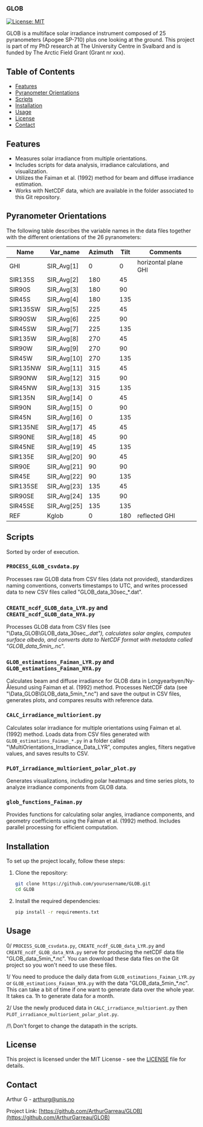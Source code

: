 ### GLOB

[![License: MIT](https://img.shields.io/badge/License-MIT-yellow.svg)](LICENSE)

GLOB is a multiface solar irradiance instrument composed of 25 pyranometers (Apogee SP-710) plus one looking at the ground. This project is part of my PhD research at The University Centre in Svalbard and is funded by The Arctic Field Grant (Grant nr xxx).

## Table of Contents

- [Features](#features)
- [Pyranometer Orientations](#pyranometer-orientations)
- [Scripts](#scripts)
- [Installation](#installation)
- [Usage](#usage)
- [License](#license)
- [Contact](#contact)

## Features

- Measures solar irradiance from multiple orientations.
- Includes scripts for data analysis, irradiance calculations, and visualization.
- Utilizes the Faiman et al. (1992) method for beam and diffuse irradiance estimation.
- Works with NetCDF data, which are available in the folder associated to this Git repository.

## Pyranometer Orientations

The following table describes the variable names in the data files together with the different orientations of the 26 pyranometers:

| Name     | Var_name     | Azimuth | Tilt | Comments                |
|----------|--------------|---------|------|-------------------------|
| GHI      | SIR_Avg[1]   | 0       | 0    | horizontal plane GHI    |
| SIR135S  | SIR_Avg[2]   | 180     | 45   |                         |
| SIR90S   | SIR_Avg[3]   | 180     | 90   |                         |
| SIR45S   | SIR_Avg[4]   | 180     | 135  |                         |
| SIR135SW | SIR_Avg[5]   | 225     | 45   |                         |
| SIR90SW  | SIR_Avg[6]   | 225     | 90   |                         |
| SIR45SW  | SIR_Avg[7]   | 225     | 135  |                         |
| SIR135W  | SIR_Avg[8]   | 270     | 45   |                         |
| SIR90W   | SIR_Avg[9]   | 270     | 90   |                         |
| SIR45W   | SIR_Avg[10]  | 270     | 135  |                         |
| SIR135NW | SIR_Avg[11]  | 315     | 45   |                         |
| SIR90NW  | SIR_Avg[12]  | 315     | 90   |                         |
| SIR45NW  | SIR_Avg[13]  | 315     | 135  |                         |
| SIR135N  | SIR_Avg[14]  | 0       | 45   |                         |
| SIR90N   | SIR_Avg[15]  | 0       | 90   |                         |
| SIR45N   | SIR_Avg[16]  | 0       | 135  |                         |
| SIR135NE | SIR_Avg[17]  | 45      | 45   |                         |
| SIR90NE  | SIR_Avg[18]  | 45      | 90   |                         |
| SIR45NE  | SIR_Avg[19]  | 45      | 135  |                         |
| SIR135E  | SIR_Avg[20]  | 90      | 45   |                         |
| SIR90E   | SIR_Avg[21]  | 90      | 90   |                         |
| SIR45E   | SIR_Avg[22]  | 90      | 135  |                         |
| SIR135SE | SIR_Avg[23]  | 135     | 45   |                         |
| SIR90SE  | SIR_Avg[24]  | 135     | 90   |                         |
| SIR45SE  | SIR_Avg[25]  | 135     | 135  |                         |
| REF      | Kglob        | 0       | 180  | reflected GHI           |


## Scripts

Sorted by order of execution.

### `PROCESS_GLOB_csvdata.py`
Processes raw GLOB data from CSV files (data not provided), standardizes naming conventions, converts timestamps to UTC, and writes processed data to new CSV files called "GLOB_data_30sec_*.dat".

### `CREATE_ncdf_GLOB_data_LYR.py` and `CREATE_ncdf_GLOB_data_NYA.py`
Processes GLOB data from CSV files (see "\Data_GLOB\GLOB_data_30sec_*.dat"), calculates solar angles, computes surface albedo, and converts data to NetCDF format with metadata called "GLOB_data_5min_*.nc".

### `GLOB_estimations_Faiman_LYR.py` and `GLOB_estimations_Faiman_NYA.py`
Calculates beam and diffuse irradiance for GLOB data in Longyearbyen/Ny-Ålesund using Faiman et al. (1992) method. Processes NetCDF data (see "\Data_GLOB\GLOB_data_5min_*.nc") and save the output in CSV files, generates plots, and compares results with reference data.

### `CALC_irradiance_multiorient.py`
Calculates solar irradiance for multiple orientations using Faiman et al. (1992) method. Loads data from CSV files generated with `GLOB_estimations_Faiman_*.py` in a folder called "\MultiOrientations_Irradiance_Data_LYR", computes angles, filters negative values, and saves results to CSV.

### `PLOT_irradiance_multiorient_polar_plot.py`
Generates visualizations, including polar heatmaps and time series plots, to analyze irradiance components from GLOB data.

### `glob_functions_Faiman.py`
Provides functions for calculating solar angles, irradiance components, and geometry coefficients using the Faiman et al. (1992) method. Includes parallel processing for efficient computation.

## Installation

To set up the project locally, follow these steps:

1. Clone the repository:
    ```bash
    git clone https://github.com/yourusername/GLOB.git
    cd GLOB
    ```

2. Install the required dependencies:
    ```bash
    pip install -r requirements.txt
    ```

## Usage

0/ `PROCESS_GLOB_csvdata.py`, `CREATE_ncdf_GLOB_data_LYR.py` and `CREATE_ncdf_GLOB_data_NYA.py` serve for producing the netCDF data file "GLOB_data_5min_*.nc". You can download these data files on the Git project so you won't need to use these files.

1/ You need to produce the daily data from `GLOB_estimations_Faiman_LYR.py` or `GLOB_estimations_Faiman_NYA.py` with the data "GLOB_data_5min_*.nc". This can take a bit of time if one want to generate data over the whole year. It takes ca. 1h to generate data for a month.

2/ Use the newly produced data in `CALC_irradiance_multiorient.py` then `PLOT_irradiance_multiorient_polar_plot.py`.

/!\ Don't forget to change the datapath in the scripts. 


## License

This project is licensed under the MIT License - see the [LICENSE](LICENSE) file for details.

## Contact
Arthur G - [arthurg@unis.no](mailto:arthurg@unis.no)

Project Link: [https://github.com/ArthurGarreau/GLOB](https://github.com/ArthurGarreau/GLOB)